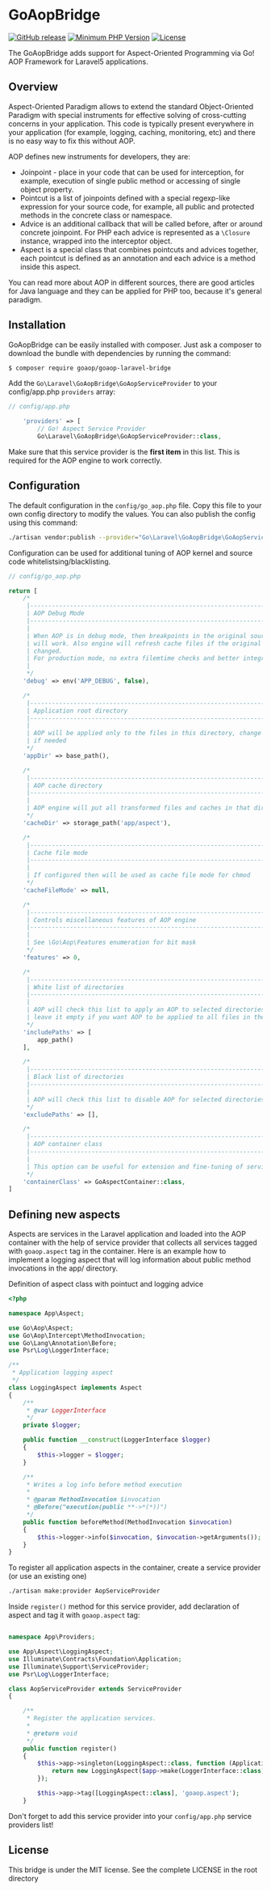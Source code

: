 GoAopBridge
==============

[![GitHub release](https://img.shields.io/github/release/goaop/goaop-laravel-bridge.svg)](https://github.com/goaop/goaop-laravel-bridge/releases/latest)
[![Minimum PHP Version](http://img.shields.io/badge/php-%3E%3D%205.5-8892BF.svg)](https://php.net/)
[![License](https://img.shields.io/packagist/l/goaop/goaop-laravel-bridge.svg)](https://packagist.org/packages/goaop/goaop-laravel-bridge)

The GoAopBridge adds support for Aspect-Oriented Programming via Go! AOP Framework for Laravel5 applications.

Overview
--------

Aspect-Oriented Paradigm allows to extend the standard Object-Oriented Paradigm with special instruments for effective solving of cross-cutting concerns in your application. This code is typically present everywhere in your application (for example, logging, caching, monitoring, etc) and there is no easy way to fix this without AOP.

AOP defines new instruments for developers, they are:

 * Joinpoint - place in your code that can be used for interception, for example, execution of single public method or accessing of single object property.
 * Pointcut is a list of joinpoints defined with a special regexp-like expression for your source code, for example, all public and protected methods in the concrete class or namespace.
 * Advice is an additional callback that will be called before, after or around concrete joinpoint. For PHP each advice is represented as a `\Closure` instance, wrapped into the interceptor object.
 * Aspect is a special class that combines pointcuts and advices together, each pointcut is defined as an annotation and each advice is a method inside this aspect.
 
 You can read more about AOP in different sources, there are good articles for Java language and they can be applied for PHP too, because it's general paradigm.

Installation
------------

GoAopBridge can be easily installed with composer. Just ask a composer to download the bundle with dependencies by running the command:

```bash
$ composer require goaop/goaop-laravel-bridge
```

Add the `Go\Laravel\GoAopBridge\GoAopServiceProvider` to your config/app.php `providers` array:
```php
// config/app.php

    'providers' => [
        // Go! Aspect Service Provider
        Go\Laravel\GoAopBridge\GoAopServiceProvider::class,
```
Make sure that this service provider is the **first item** in this list. This is required for the AOP engine to work correctly.

Configuration
-------------

The default configuration in the `config/go_aop.php` file. Copy this file to your own config directory to modify the values. You can also publish the config using this command: 

```bash
./artisan vendor:publish --provider="Go\Laravel\GoAopBridge\GoAopServiceProvider"
```

Configuration can be used for additional tuning of AOP kernel and source code whitelistsing/blacklisting.
```php
// config/go_aop.php

return [
    /*
     |--------------------------------------------------------------------------
     | AOP Debug Mode
     |--------------------------------------------------------------------------
     |
     | When AOP is in debug mode, then breakpoints in the original source code
     | will work. Also engine will refresh cache files if the original files were
     | changed.
     | For production mode, no extra filemtime checks and better integration with opcache
     |
     */
    'debug' => env('APP_DEBUG', false),

    /*
     |--------------------------------------------------------------------------
     | Application root directory
     |--------------------------------------------------------------------------
     |
     | AOP will be applied only to the files in this directory, change it to app_path()
     | if needed
     */
    'appDir' => base_path(),

    /*
     |--------------------------------------------------------------------------
     | AOP cache directory
     |--------------------------------------------------------------------------
     |
     | AOP engine will put all transformed files and caches in that directory
     */
    'cacheDir' => storage_path('app/aspect'),

    /*
     |--------------------------------------------------------------------------
     | Cache file mode
     |--------------------------------------------------------------------------
     |
     | If configured then will be used as cache file mode for chmod
     */
    'cacheFileMode' => null,

    /*
     |--------------------------------------------------------------------------
     | Controls miscellaneous features of AOP engine
     |--------------------------------------------------------------------------
     |
     | See \Go\Aop\Features enumeration for bit mask
     */
    'features' => 0,

    /*
     |--------------------------------------------------------------------------
     | White list of directories
     |--------------------------------------------------------------------------
     |
     | AOP will check this list to apply an AOP to selected directories only,
     | leave it empty if you want AOP to be applied to all files in the appDir
     */
    'includePaths' => [
        app_path()
    ],

    /*
     |--------------------------------------------------------------------------
     | Black list of directories
     |--------------------------------------------------------------------------
     |
     | AOP will check this list to disable AOP for selected directories
     */
    'excludePaths' => [],

    /*
     |--------------------------------------------------------------------------
     | AOP container class
     |--------------------------------------------------------------------------
     |
     | This option can be useful for extension and fine-tuning of services
     */
    'containerClass' => GoAspectContainer::class,
]
```

Defining new aspects
--------------------

Aspects are services in the Laravel application and loaded into the AOP container with the help of service provider that collects all services tagged with `goaop.aspect` tag in the container. Here is an example how to implement a logging aspect that will log information about public method invocations in the app/ directory.


Definition of aspect class with pointuct and logging advice
```php
<?php

namespace App\Aspect;

use Go\Aop\Aspect;
use Go\Aop\Intercept\MethodInvocation;
use Go\Lang\Annotation\Before;
use Psr\Log\LoggerInterface;

/**
 * Application logging aspect
 */
class LoggingAspect implements Aspect
{
    /**
     * @var LoggerInterface
     */
    private $logger;

    public function __construct(LoggerInterface $logger)
    {
        $this->logger = $logger;
    }

    /**
     * Writes a log info before method execution
     *
     * @param MethodInvocation $invocation
     * @Before("execution(public **->*(*))")
     */
    public function beforeMethod(MethodInvocation $invocation)
    {
        $this->logger->info($invocation, $invocation->getArguments());
    }
}
```

To register all application aspects in the container, create a service provider (or use an existing one)
```bash
./artisan make:provider AopServiceProvider
```

Inside `register()` method for this service provider, add declaration of aspect and tag it with `goaop.aspect` tag:

```php

namespace App\Providers;

use App\Aspect\LoggingAspect;
use Illuminate\Contracts\Foundation\Application;
use Illuminate\Support\ServiceProvider;
use Psr\Log\LoggerInterface;

class AopServiceProvider extends ServiceProvider
{

    /**
     * Register the application services.
     *
     * @return void
     */
    public function register()
    {
        $this->app->singleton(LoggingAspect::class, function (Application $app) {
            return new LoggingAspect($app->make(LoggerInterface::class));
        });

        $this->app->tag([LoggingAspect::class], 'goaop.aspect');
    }
```

Don't forget to add this service provider into your `config/app.php` service providers list!

License
-------

This bridge is under the MIT license. See the complete LICENSE in the root directory
